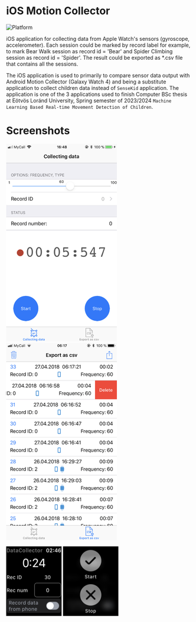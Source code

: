 # iOS Motion Collector

![Platform](https://img.shields.io/badge/iOS-000000?style=for-the-badge&logo=ios&logoColor=white)

iOS application for collecting data from Apple Watch's sensors (gyroscope, accelerometer). Each session could be marked by record label for example, to mark Bear Walk session as record id = 'Bear' and Spider Climbing session as record id = 'Spider'. The result could be exported as *.csv file that contains all the sessions.

The iOS application is used to primarily to compare sensor data output with Android Motion Collector (Galaxy Watch 4) and being a substitute application to collect children data instead of `SenseKid` application. The application is one of the 3 applications used to finish Computer BSc thesis at Eötvös Loránd University, Spring semester of 2023/2024 `Machine Learning Based Real-time Movement Detection of Children`.

# Screenshots
<p align="left">
  <img src="images/screenshot1.png" width="300">
  <img src="images/screenshot2.png" width="300">
</p>

<p align="left">
  <img src="images/screenshot3.png" width="150">
  <img src="images/screenshot4.png" width="150">
</p>
